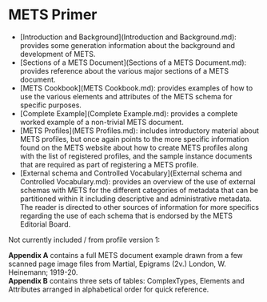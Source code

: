 # METS Primer

* [Introduction and Background](Introduction and Background.md): provides some generation information about the background and development of METS.
* [Sections of a METS Document](Sections of a METS Document.md): provides reference about the various major sections of a METS document.
* [METS Cookbook](METS Cookbook.md): provides examples of how to use the various elements and attributes of the METS schema for specific purposes.
* [Complete Example](Complete Example.md): provides a complete worked example of a non-trivial METS document.
* [METS Profiles](METS Profiles.md): includes introductory material about METS profiles, but once again points to the more specific information found on the METS website about how to create METS profiles along with the list of registered profiles, and the sample instance documents that are required as part of registering a METS profile.
* [External schema and Controlled Vocabulary](External schema and Controlled Vocabulary.md): provides an overview of the use of external schemas with METS for the different categories of metadata that can be partitioned within it including descriptive and administrative metadata.  The reader is directed to other sources of information for more specifics regarding the use of each schema that is endorsed by the METS Editorial Board.  

Not currently included / from profile version 1:

**Appendix A** contains a full METS document example drawn from a few scanned page image files from Martial, Epigrams (2v.) London, W. Heinemann; 1919-20.  
**Appendix B** contains three sets of tables: ComplexTypes, Elements and Attributes arranged in alphabetical order for quick reference.
